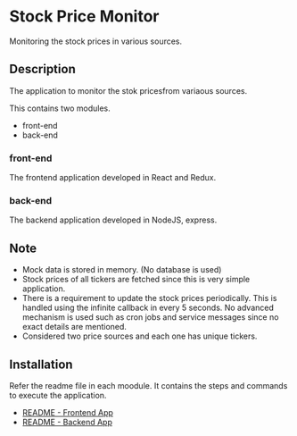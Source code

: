 # Stock Price Monitor
Monitoring the stock prices in various sources. 


## Description
The application to monitor the stok pricesfrom variaous sources.

This contains two modules.
* front-end
* back-end

### front-end
The frontend application developed in React and Redux. 

### back-end
The backend application developed in NodeJS, express. 

## Note
* Mock data is stored in memory. (No database is used)
* Stock prices of all tickers are fetched since this is very simple application.
* There is a requirement to update the stock prices periodically. This is handled using the infinite callback in every 5 seconds. No advanced mechanism is used such as cron jobs and service messages since no exact details are mentioned.
* Considered two price sources and each one has unique tickers. 


## Installation
Refer the readme file in each moodule. It contains the steps and commands to execute the application. 
* [README - Frontend App](https://github.com/didulalakshitha/stock-price-monitor/tree/master/front-end#readme) 
* [README - Backend App](https://github.com/didulalakshitha/stock-price-monitor/tree/master/backend-end#readme)
